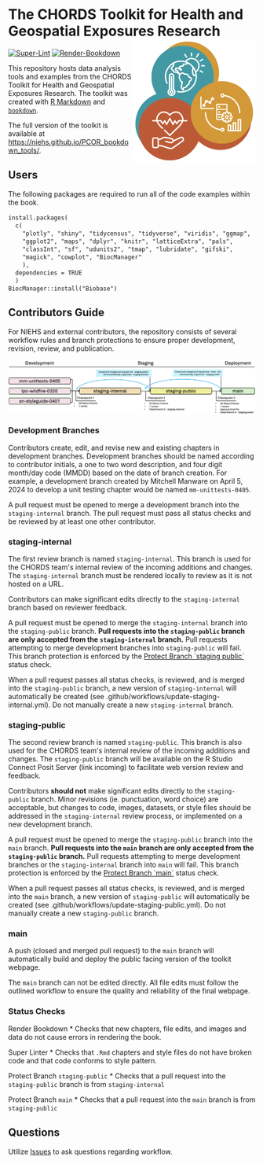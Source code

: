# The CHORDS Toolkit for Health and Geospatial Exposures Research <img align="right" width="250" src="images/chords-icon-web.jpg">

[![Super-Lint](https://github.com/NIEHS/PCOR_bookdown_tools/actions/workflows/superlint.yml/badge.svg)](https://github.com/NIEHS/PCOR_bookdown_tools/actions/workflows/superlint.yml/badge.svg)
[![Render-Bookdown](https://github.com/NIEHS/PCOR_bookdown_tools/actions/workflows/test-render.yml/badge.svg)](https://github.com/NIEHS/PCOR_bookdown_tools/actions/workflows/test-render.yml/badge.svg)

This repository hosts data analysis tools and examples from the CHORDS Toolkit for Health and Geospatial Exposures Research. The toolkit was created with [R Markdown](https://rmarkdown.rstudio.com/) and [`bookdown`](https://bookdown.org/).

The full version of the toolkit is available at https://niehs.github.io/PCOR_bookdown_tools/.

## Users

The following packages are required to run all of the code examples within the book.

```{r}
install.packages(
  c(
    "plotly", "shiny", "tidycensus", "tidyverse", "viridis", "ggmap",
    "ggplot2", "maps", "dplyr", "knitr", "latticeExtra", "pals",
    "classInt", "sf", "udunits2", "tmap", "lubridate", "gifski",
    "magick", "cowplot", "BiocManager"
    ),
  dependencies = TRUE
  )
BiocManager::install("Biobase")
```

## Contributors Guide

For NIEHS and external contributors, the repository consists of several workflow rules and branch protections to ensure proper development, revision, review, and publication.

<img align="center" src="images/workflow_arrows.png">

### Development Branches

Contributors create, edit, and revise new and existing chapters in development branches. Development branches should be named according to contributor initials, a one to two word description, and four digit month/day code (MMDD) based on the date of branch creation. For example, a development branch created by Mitchell Manware on April 5, 2024 to develop a unit testing chapter would be named `mm-unittests-0405`.

A pull request must be opened to merge a development branch into the `staging-internal` branch. The pull request must pass all status checks and be reviewed by at least one other contributor.

### staging-internal

The first review branch is named `staging-internal`. This branch is used for the CHORDS team's internal review of the incoming additions and changes. The `staging-internal` branch must be rendered locally to review as it is not hosted on a URL.

Contributors can make significant edits directly to the `staging-internal` branch based on reviewer feedback.

A pull request must be opened to merge the `staging-internal` branch into the `staging-public` branch. **Pull requests into the `staging-public` branch are only accepted from the `staging-internal` branch.** Pull requests attempting to merge development branches into `staging-public` will fail. This branch protection is enforced by the [Protect Branch \`staging public\`](https://github.com/mitchellmanware/PCOR_bookdown_tools/actions/workflows/protect-staging-public.yml) status check.

When a pull request passes all status checks, is reviewed, and is merged into the `staging-public` branch, a new version of `staging-internal` will automatically be created (see .github/workflows/update-staging-internal.yml). Do not manually create a new `staging-internal` branch.

### staging-public

The second review branch is named `staging-public`. This branch is also used for the CHORDS team's internal review of the incoming additions and changes. The `staging-public` branch will be available on the R Studio Connect Posit Server (link incoming) to facilitate web version review and feedback.

Contributors **should not** make significant edits directly to the `staging-public` branch. Minor revisions (ie. punctuation, word choice) are acceptable, but changes to code, images, datasets, or style files should be addressed in the `staging-internal` review process, or implemented on a new development branch.

A pull request must be opened to merge the `staging-public` branch into the `main` branch. **Pull requests into the `main` branch are only accepted from the `staging-public` branch.** Pull requests attempting to merge development branches or the `staging-internal` branch into `main` will fail. This branch protection is enforced by the [Protect Branch \`main\`](https://github.com/mitchellmanware/PCOR_bookdown_tools/actions/workflows/protect-main.yml) status check.

When a pull request passes all status checks, is reviewed, and is merged into the `main` branch, a new version of `staging-public` will automatically be created (see .github/workflows/update-staging-public.yml). Do not manually create a new `staging-public` branch.

### main

A push (closed and merged pull request) to the `main` branch will automatically build and deploy the public facing version of the toolkit webpage.

The `main` branch can not be edited directly. All file edits must follow the outlined workflow to ensure the quality and reliability of the final webpage.

### Status Checks

Render Bookdown
    * Checks that new chapters, file edits, and images and data do not cause errors in rendering the book.

Super Linter
    * Checks that `.Rmd` chapters and style files do not have broken code and that code conforms to style pattern.

Protect Branch `staging-public`
    * Checks that a pull request into the `staging-public` branch is from `staging-internal`

Protect Branch `main`
    * Checks that a pull request into the `main` branch is from `staging-public`

## Questions

Utilize [Issues](https://github.com/NIEHS/PCOR_bookdown_tools/issues) to ask questions regarding workflow.
